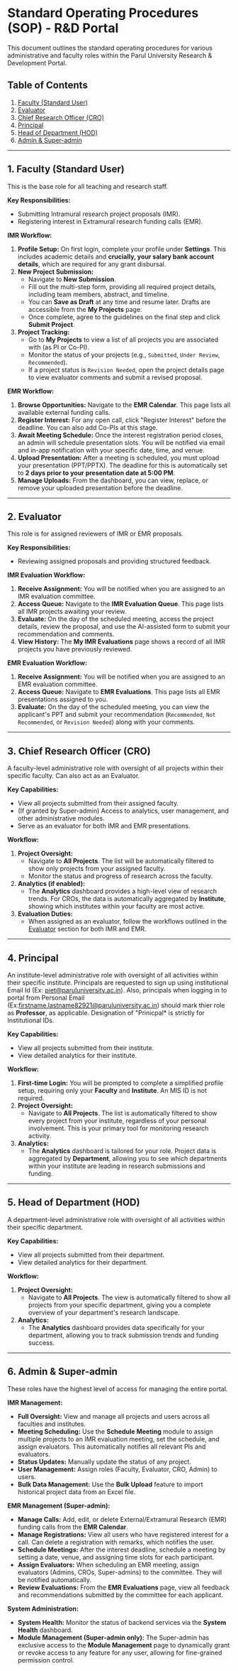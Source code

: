 # Standard Operating Procedures (SOP) - R&D Portal

This document outlines the standard operating procedures for various administrative and faculty roles within the Parul University Research & Development Portal.

## Table of Contents
1.  [Faculty (Standard User)](#1-faculty-standard-user)
2.  [Evaluator](#2-evaluator)
3.  [Chief Research Officer (CRO)](#3-chief-research-officer-cro)
4.  [Principal](#4-principal)
5.  [Head of Department (HOD)](#5-head-of-department-hod)
6.  [Admin & Super-admin](#6-admin--super-admin)

---

## 1. Faculty (Standard User)
This is the base role for all teaching and research staff.

**Key Responsibilities:**
-   Submitting Intramural research project proposals (IMR).
-   Registering interest in Extramural research funding calls (EMR).

**IMR Workflow:**
1.  **Profile Setup:** On first login, complete your profile under **Settings**. This includes academic details and **crucially, your salary bank account details**, which are required for any grant disbursal.
2.  **New Project Submission:**
    -   Navigate to **New Submission**.
    -   Fill out the multi-step form, providing all required project details, including team members, abstract, and timeline.
    -   You can **Save as Draft** at any time and resume later. Drafts are accessible from the **My Projects** page.
    -   Once complete, agree to the guidelines on the final step and click **Submit Project**.
3.  **Project Tracking:**
    -   Go to **My Projects** to view a list of all projects you are associated with (as PI or Co-PI).
    -   Monitor the status of your projects (e.g., `Submitted`, `Under Review`, `Recommended`).
    -   If a project status is `Revision Needed`, open the project details page to view evaluator comments and submit a revised proposal.

**EMR Workflow:**
1.  **Browse Opportunities:** Navigate to the **EMR Calendar**. This page lists all available external funding calls.
2.  **Register Interest:** For any open call, click "Register Interest" before the deadline. You can also add Co-PIs at this stage.
3.  **Await Meeting Schedule:** Once the interest registration period closes, an admin will schedule presentation slots. You will be notified via email and in-app notification with your specific date, time, and venue.
4.  **Upload Presentation:** After a meeting is scheduled, you must upload your presentation (PPT/PPTX). The deadline for this is automatically set to **2 days prior to your presentation date at 5:00 PM**.
5.  **Manage Uploads:** From the dashboard, you can view, replace, or remove your uploaded presentation before the deadline.

---

## 2. Evaluator
This role is for assigned reviewers of IMR or EMR proposals.

**Key Responsibilities:**
-   Reviewing assigned proposals and providing structured feedback.

**IMR Evaluation Workflow:**
1.  **Receive Assignment:** You will be notified when you are assigned to an IMR evaluation committee.
2.  **Access Queue:** Navigate to the **IMR Evaluation Queue**. This page lists all IMR projects awaiting your review.
3.  **Evaluate:** On the day of the scheduled meeting, access the project details, review the proposal, and use the AI-assisted form to submit your recommendation and comments.
4.  **View History:** The **My IMR Evaluations** page shows a record of all IMR projects you have previously reviewed.

**EMR Evaluation Workflow:**
1.  **Receive Assignment:** You will be notified when you are assigned to an EMR evaluation committee.
2.  **Access Queue:** Navigate to **EMR Evaluations**. This page lists all EMR presentations assigned to you.
3.  **Evaluate:** On the day of the scheduled meeting, you can view the applicant's PPT and submit your recommendation (`Recommended`, `Not Recommended`, or `Revision Needed`) along with your comments.

---

## 3. Chief Research Officer (CRO)
A faculty-level administrative role with oversight of all projects within their specific faculty. Can also act as an Evaluator.

**Key Capabilities:**
-   View all projects submitted from their assigned faculty.
-   (If granted by Super-admin) Access to analytics, user management, and other administrative modules.
-   Serve as an evaluator for both IMR and EMR presentations.

**Workflow:**
1.  **Project Oversight:**
    -   Navigate to **All Projects**. The list will be automatically filtered to show only projects from your assigned faculty.
    -   Monitor the status and progress of research across the faculty.
2.  **Analytics (if enabled):**
    -   The **Analytics** dashboard provides a high-level view of research trends. For CROs, the data is automatically aggregated by **Institute**, showing which institutes within your faculty are most active.
3.  **Evaluation Duties:**
    -   When assigned as an evaluator, follow the workflows outlined in the [Evaluator](#2-evaluator) section for both IMR and EMR.

---

## 4. Principal
An institute-level administrative role with oversight of all activities within their specific institute. Principals are requested to sign up using institutional Email Id (Ex: piet@paruluniversity.ac.in). Also, principals when logging in to portal from Personal Email (Ex:firstname.lastname82921@paruluniversity.ac.in) should mark thier role as **Professor**, as applicable. Designation of "Prinicpal* is strictly for Institutional IDs.

**Key Capabilities:**
-   View all projects submitted from their institute.
-   View detailed analytics for their institute.

**Workflow:**
1.  **First-time Login:** You will be prompted to complete a simplified profile setup, requiring only your **Faculty** and **Institute**. An MIS ID is not required.
2.  **Project Oversight:**
    -   Navigate to **All Projects**. The list is automatically filtered to show every project from your institute, regardless of your personal involvement. This is your primary tool for monitoring research activity.
3.  **Analytics:**
    -   The **Analytics** dashboard is tailored for your role. Project data is aggregated by **Department**, allowing you to see which departments within your institute are leading in research submissions and funding.

---

## 5. Head of Department (HOD)
A department-level administrative role with oversight of all activities within their specific department.

**Key Capabilities:**
-   View all projects submitted from their department.
-   View detailed analytics for their department.

**Workflow:**
1.  **Project Oversight:**
    -   Navigate to **All Projects**. The view is automatically filtered to show all projects from your specific department, giving you a complete overview of your department's research landscape.
2.  **Analytics:**
    -   The **Analytics** dashboard provides data specifically for your department, allowing you to track submission trends and funding success.

---

## 6. Admin & Super-admin
These roles have the highest level of access for managing the entire portal.

**IMR Management:**
-   **Full Oversight:** View and manage all projects and users across all faculties and institutes.
-   **Meeting Scheduling:** Use the **Schedule Meeting** module to assign multiple projects to an IMR evaluation meeting, set the schedule, and assign evaluators. This automatically notifies all relevant PIs and evaluators.
-   **Status Updates:** Manually update the status of any project.
-   **User Management:** Assign roles (Faculty, Evaluator, CRO, Admin) to users.
-   **Bulk Data Management:** Use the **Bulk Upload** feature to import historical project data from an Excel file.

**EMR Management (Super-admin):**
-   **Manage Calls:** Add, edit, or delete External/Extramural Research (EMR) funding calls from the **EMR Calendar**.
-   **Manage Registrations:** View all users who have registered interest for a call. Can delete a registration with remarks, which notifies the user.
-   **Schedule Meetings:** After the interest deadline, schedule a meeting by setting a date, venue, and assigning time slots for each participant.
-   **Assign Evaluators:** When scheduling an EMR meeting, assign evaluators (Admins, CROs, Super-admins) to the committee. They will be notified automatically.
-   **Review Evaluations:** From the **EMR Evaluations** page, view all feedback and recommendations submitted by the committee for each applicant.

**System Administration:**
-   **System Health:** Monitor the status of backend services via the **System Health** dashboard.
-   **Module Management (Super-admin only):** The Super-admin has exclusive access to the **Module Management** page to dynamically grant or revoke access to any feature for any user, allowing for fine-grained permission control.

